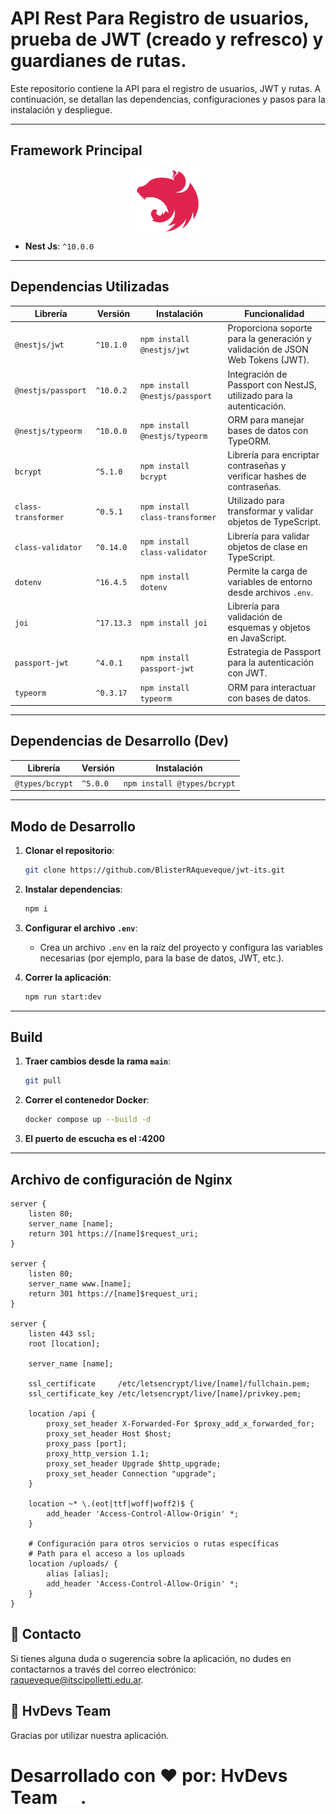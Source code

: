 # API Rest Para Registro de usuarios, prueba de JWT (creado y refresco) y guardianes de rutas.

Este repositorio contiene la API para el registro de usuarios, JWT y rutas. A continuación, se detallan las dependencias, configuraciones y pasos para la instalación y despliegue.

---

## Framework Principal
<div style="display: flex; justify-content: center">
    <img src="./nest-js.svg" alt="CircleCI" height="100">
</div>

- **Nest Js**: `^10.0.0`
 
---

## Dependencias Utilizadas

| Librería                         | Versión    | Instalación                        | Funcionalidad                                                                                                                                                      |
|-----------------------------------|------------|------------------------------------|--------------------------------------------------------------------------------------------------------------------------------------------------------------------|
| `@nestjs/jwt`                     | `^10.1.0`  | `npm install @nestjs/jwt`          | Proporciona soporte para la generación y validación de JSON Web Tokens (JWT).                                                                                       |
| `@nestjs/passport`                | `^10.0.2`  | `npm install @nestjs/passport`     | Integración de Passport con NestJS, utilizado para la autenticación.                                                                                               |
| `@nestjs/typeorm`                 | `^10.0.0`  | `npm install @nestjs/typeorm`      | ORM para manejar bases de datos con TypeORM.                                                                                                                      |
| `bcrypt`                          | `^5.1.0`   | `npm install bcrypt`               | Librería para encriptar contraseñas y verificar hashes de contraseñas.                                                                                              |
| `class-transformer`               | `^0.5.1`   | `npm install class-transformer`    | Utilizado para transformar y validar objetos de TypeScript.                                                                                                         |
| `class-validator`                 | `^0.14.0`  | `npm install class-validator`      | Librería para validar objetos de clase en TypeScript.                                                                                                               |
| `dotenv`                          | `^16.4.5`  | `npm install dotenv`               | Permite la carga de variables de entorno desde archivos `.env`.                                                                                                     |
| `joi`                             | `^17.13.3` | `npm install joi`                  | Librería para validación de esquemas y objetos en JavaScript.                                                                                                       |
| `passport-jwt`                    | `^4.0.1`   | `npm install passport-jwt`         | Estrategia de Passport para la autenticación con JWT.                                                                                                              |
| `typeorm`                         | `^0.3.17`  | `npm install typeorm`              | ORM para interactuar con bases de datos.                                                                                                                            |

---

## Dependencias de Desarrollo (Dev)

| Librería                  | Versión   | Instalación                        |
|---------------------------|-----------|------------------------------------|
| `@types/bcrypt`            | `^5.0.0`  | `npm install @types/bcrypt`        |

---

## Modo de Desarrollo

1. **Clonar el repositorio**:
    ```bash
    git clone https://github.com/BlisterRAqueveque/jwt-its.git
    ```

2. **Instalar dependencias**:
    ```bash
    npm i
    ```

3. **Configurar el archivo `.env`**:
   - Crea un archivo `.env` en la raíz del proyecto y configura las variables necesarias (por ejemplo, para la base de datos, JWT, etc.).

4. **Correr la aplicación**:
    ```bash
    npm run start:dev
    ```

---

## Build

1. **Traer cambios desde la rama `main`**:
    ```bash
    git pull
    ```

2. **Correr el contenedor Docker**:
    ```bash
    docker compose up --build -d
    ```
3. **El puerto de escucha es el :4200**


---

## Archivo de configuración de Nginx

```nginx
server {
    listen 80;
    server_name [name];
    return 301 https://[name]$request_uri;
}

server {
    listen 80;
    server_name www.[name];
    return 301 https://[name]$request_uri;
}

server {
    listen 443 ssl;
    root [location];

    server_name [name];

    ssl_certificate     /etc/letsencrypt/live/[name]/fullchain.pem;
    ssl_certificate_key /etc/letsencrypt/live/[name]/privkey.pem;

    location /api {
        proxy_set_header X-Forwarded-For $proxy_add_x_forwarded_for;
        proxy_set_header Host $host;
        proxy_pass [port];
        proxy_http_version 1.1;
        proxy_set_header Upgrade $http_upgrade;
        proxy_set_header Connection "upgrade";
    }

    location ~* \.(eot|ttf|woff|woff2)$ {
        add_header 'Access-Control-Allow-Origin' *;
    }

    # Configuración para otros servicios o rutas específicas
    # Path para el acceso a los uploads
    location /uploads/ {
        alias [alias];
        add_header 'Access-Control-Allow-Origin' *;
    }
}
```


## 📧 **Contacto**

Si tienes alguna duda o sugerencia sobre la aplicación, no dudes en contactarnos a través del correo electrónico: raqueveque@itscipolletti.edu.ar.

## 🤝 HvDevs Team

Gracias por utilizar nuestra aplicación.

<h1>Desarrollado con ❤️ por: <b>HvDevs Team</b> <img src="./logo-hvdevs.svg" alt="HvDevs Logo" width="30">.</h1>
